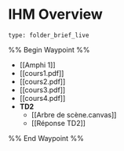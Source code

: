 # IHM Overview
 
```ccard
type: folder_brief_live
```
 
%% Begin Waypoint %%
- [[Amphi 1]]
- [[cours1.pdf]]
- [[cours2.pdf]]
- [[cours3.pdf]]
- [[cours4.pdf]]
- **TD2**
	- [[Arbre de scène.canvas]]
	- [[Réponse TD2]]

%% End Waypoint %%